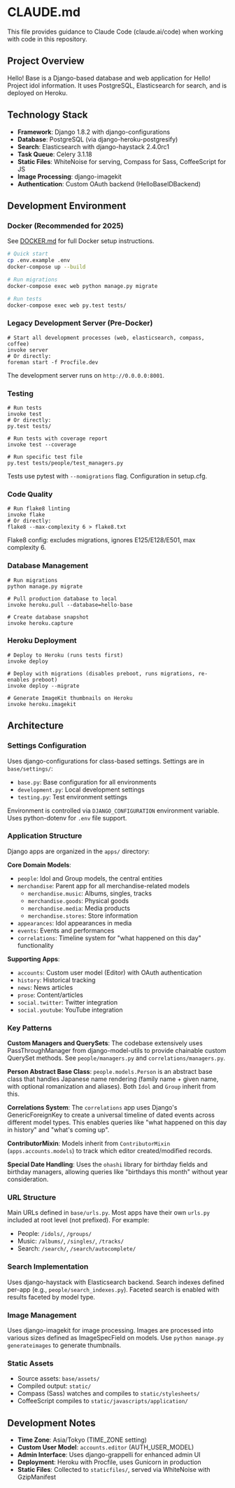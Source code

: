 # CLAUDE.md

This file provides guidance to Claude Code (claude.ai/code) when working with code in this repository.

## Project Overview

Hello! Base is a Django-based database and web application for Hello! Project idol information. It uses PostgreSQL, Elasticsearch for search, and is deployed on Heroku.

## Technology Stack

- **Framework**: Django 1.8.2 with django-configurations
- **Database**: PostgreSQL (via django-heroku-postgresify)
- **Search**: Elasticsearch with django-haystack 2.4.0rc1
- **Task Queue**: Celery 3.1.18
- **Static Files**: WhiteNoise for serving, Compass for Sass, CoffeeScript for JS
- **Image Processing**: django-imagekit
- **Authentication**: Custom OAuth backend (HelloBaseIDBackend)

## Development Environment

### Docker (Recommended for 2025)

See [DOCKER.md](DOCKER.md) for full Docker setup instructions.

```bash
# Quick start
cp .env.example .env
docker-compose up --build

# Run migrations
docker-compose exec web python manage.py migrate

# Run tests
docker-compose exec web py.test tests/
```

### Legacy Development Server (Pre-Docker)

```fish
# Start all development processes (web, elasticsearch, compass, coffee)
invoke server
# Or directly:
foreman start -f Procfile.dev
```

The development server runs on `http://0.0.0.0:8001`.

### Testing

```fish
# Run tests
invoke test
# Or directly:
py.test tests/

# Run tests with coverage report
invoke test --coverage

# Run specific test file
py.test tests/people/test_managers.py
```

Tests use pytest with `--nomigrations` flag. Configuration in setup.cfg.

### Code Quality

```fish
# Run flake8 linting
invoke flake
# Or directly:
flake8 --max-complexity 6 > flake8.txt
```

Flake8 config: excludes migrations, ignores E125/E128/E501, max complexity 6.

### Database Management

```fish
# Run migrations
python manage.py migrate

# Pull production database to local
invoke heroku.pull --database=hello-base

# Create database snapshot
invoke heroku.capture
```

### Heroku Deployment

```fish
# Deploy to Heroku (runs tests first)
invoke deploy

# Deploy with migrations (disables preboot, runs migrations, re-enables preboot)
invoke deploy --migrate

# Generate ImageKit thumbnails on Heroku
invoke heroku.imagekit
```

## Architecture

### Settings Configuration

Uses django-configurations for class-based settings. Settings are in `base/settings/`:
- `base.py`: Base configuration for all environments
- `development.py`: Local development settings
- `testing.py`: Test environment settings

Environment is controlled via `DJANGO_CONFIGURATION` environment variable. Uses python-dotenv for `.env` file support.

### Application Structure

Django apps are organized in the `apps/` directory:

**Core Domain Models**:
- `people`: Idol and Group models, the central entities
- `merchandise`: Parent app for all merchandise-related models
  - `merchandise.music`: Albums, singles, tracks
  - `merchandise.goods`: Physical goods
  - `merchandise.media`: Media products
  - `merchandise.stores`: Store information
- `appearances`: Idol appearances in media
- `events`: Events and performances
- `correlations`: Timeline system for "what happened on this day" functionality

**Supporting Apps**:
- `accounts`: Custom user model (Editor) with OAuth authentication
- `history`: Historical tracking
- `news`: News articles
- `prose`: Content/articles
- `social.twitter`: Twitter integration
- `social.youtube`: YouTube integration

### Key Patterns

**Custom Managers and QuerySets**: The codebase extensively uses PassThroughManager from django-model-utils to provide chainable custom QuerySet methods. See `people/managers.py` and `correlations/managers.py`.

**Person Abstract Base Class**: `people.models.Person` is an abstract base class that handles Japanese name rendering (family name + given name, with optional romanization and aliases). Both `Idol` and `Group` inherit from this.

**Correlations System**: The `correlations` app uses Django's GenericForeignKey to create a universal timeline of dated events across different model types. This enables queries like "what happened on this day in history" and "what's coming up".

**ContributorMixin**: Models inherit from `ContributorMixin` (`apps.accounts.models`) to track which editor created/modified records.

**Special Date Handling**: Uses the `ohashi` library for birthday fields and birthday managers, allowing queries like "birthdays this month" without year consideration.

### URL Structure

Main URLs defined in `base/urls.py`. Most apps have their own `urls.py` included at root level (not prefixed). For example:
- People: `/idols/`, `/groups/`
- Music: `/albums/`, `/singles/`, `/tracks/`
- Search: `/search/`, `/search/autocomplete/`

### Search Implementation

Uses django-haystack with Elasticsearch backend. Search indexes defined per-app (e.g., `people/search_indexes.py`). Faceted search is enabled with results faceted by model type.

### Image Management

Uses django-imagekit for image processing. Images are processed into various sizes defined as ImageSpecField on models. Use `python manage.py generateimages` to generate thumbnails.

### Static Assets

- Source assets: `base/assets/`
- Compiled output: `static/`
- Compass (Sass) watches and compiles to `static/stylesheets/`
- CoffeeScript compiles to `static/javascripts/application/`

## Development Notes

- **Time Zone**: Asia/Tokyo (TIME_ZONE setting)
- **Custom User Model**: `accounts.editor` (AUTH_USER_MODEL)
- **Admin Interface**: Uses django-grappelli for enhanced admin UI
- **Deployment**: Heroku with Procfile, uses Gunicorn in production
- **Static Files**: Collected to `staticfiles/`, served via WhiteNoise with GzipManifest
